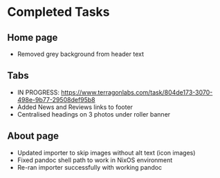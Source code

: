 # Completed Tasks

## Home page
- Removed grey background from header text

## Tabs
- IN PROGRESS: https://www.terragonlabs.com/task/804de173-3070-498e-9b77-29508def95b8
- Added News and Reviews links to footer
- Centralised headings on 3 photos under roller banner

## About page
- Updated importer to skip images without alt text (icon images)
- Fixed pandoc shell path to work in NixOS environment
- Re-ran importer successfully with working pandoc
